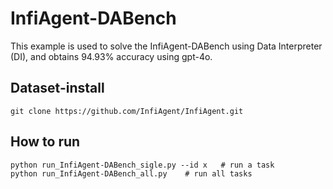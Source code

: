 # InfiAgent-DABench
This example is used to solve the InfiAgent-DABench using Data Interpreter (DI), and obtains 94.93% accuracy using gpt-4o.

## Dataset-install
```
git clone https://github.com/InfiAgent/InfiAgent.git
```
## How to run
```
python run_InfiAgent-DABench_sigle.py --id x   # run a task
python run_InfiAgent-DABench_all.py    # run all tasks
```
